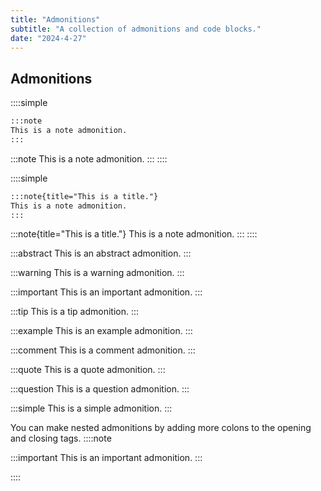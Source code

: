 ```yaml
---
title: "Admonitions"
subtitle: "A collection of admonitions and code blocks."
date: "2024-4-27"
---
```


## Admonitions

::::simple
```markdown
:::note
This is a note admonition.
:::
```
:::note
This is a note admonition.
:::
::::

::::simple
```markdown
:::note{title="This is a title."}
This is a note admonition.
:::
```
:::note{title="This is a title."}
This is a note admonition.
:::
::::

:::abstract
This is an abstract admonition.
:::


:::warning
This is a warning admonition.
:::


:::important
This is an important admonition.
:::

:::tip
This is a tip admonition.
:::

:::example
This is an example admonition.
:::

:::comment
This is a comment admonition.
:::

:::quote
This is a quote admonition.
:::

:::question
This is a question admonition.
:::

:::simple
This is a simple admonition.
:::


You can make nested admonitions by adding more colons to the opening and closing tags.
::::note

:::important
This is an important admonition.
:::

::::
